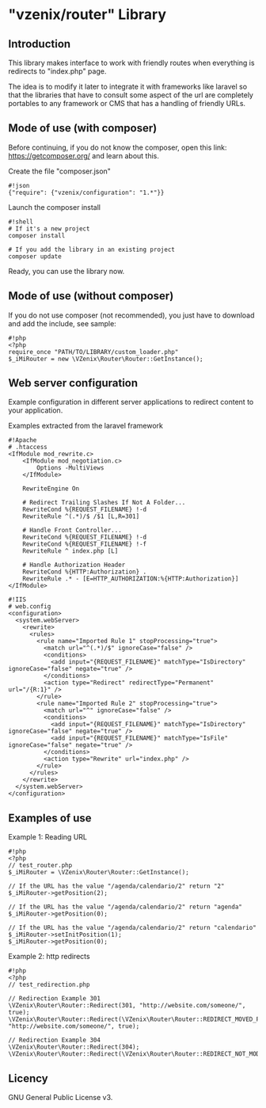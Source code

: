 
# "vzenix/router" Library

## Introduction

This library makes interface to work with friendly routes when everything is
redirects to "index.php" page.

The idea is to modify it later to integrate it with frameworks like laravel 
so that the libraries that have to consult some aspect of the url are 
completely portables to any framework or CMS that has a handling 
of friendly URLs.

## Mode of use (with composer)

Before continuing, if you do not know the composer, open this link: https://getcomposer.org/
and learn about this.

Create the file "composer.json"

```
#!json
{"require": {"vzenix/configuration": "1.*"}}
```

Launch the composer install

```
#!shell
# If it's a new project
composer install 

# If you add the library in an existing project
composer update 
```

Ready, you can use the library now.

## Mode of use (without composer)

If you do not use composer (not recommended), you just have to download
and add the include, see sample:

```
#!php
<?php
require_once "PATH/TO/LIBRARY/custom_loader.php"
$_iMiRouter = new \VZenix\Router\Router::GetInstance();
```

## Web server configuration

Example configuration in different server applications to redirect 
content to your application.

Examples extracted from the laravel framework

```
#!Apache
# .htaccess
<IfModule mod_rewrite.c>
    <IfModule mod_negotiation.c>
        Options -MultiViews
    </IfModule>

    RewriteEngine On

    # Redirect Trailing Slashes If Not A Folder...
    RewriteCond %{REQUEST_FILENAME} !-d
    RewriteRule ^(.*)/$ /$1 [L,R=301]

    # Handle Front Controller...
    RewriteCond %{REQUEST_FILENAME} !-d
    RewriteCond %{REQUEST_FILENAME} !-f
    RewriteRule ^ index.php [L]

    # Handle Authorization Header
    RewriteCond %{HTTP:Authorization} .
    RewriteRule .* - [E=HTTP_AUTHORIZATION:%{HTTP:Authorization}]
</IfModule>
```

```
#!IIS
# web.config
<configuration>
  <system.webServer>
    <rewrite>
      <rules>
        <rule name="Imported Rule 1" stopProcessing="true">
          <match url="^(.*)/$" ignoreCase="false" />
          <conditions>
            <add input="{REQUEST_FILENAME}" matchType="IsDirectory" ignoreCase="false" negate="true" />
          </conditions>
          <action type="Redirect" redirectType="Permanent" url="/{R:1}" />
        </rule>
        <rule name="Imported Rule 2" stopProcessing="true">
          <match url="^" ignoreCase="false" />
          <conditions>
            <add input="{REQUEST_FILENAME}" matchType="IsDirectory" ignoreCase="false" negate="true" />
            <add input="{REQUEST_FILENAME}" matchType="IsFile" ignoreCase="false" negate="true" />
          </conditions>
          <action type="Rewrite" url="index.php" />
        </rule>
      </rules>
    </rewrite>
  </system.webServer>
</configuration>
```

## Examples of use

Example 1: Reading URL

```
#!php
<?php
// test_router.php
$_iMiRouter = \VZenix\Router\Router::GetInstance();

// If the URL has the value "/agenda/calendario/2" return "2"
$_iMiRouter->getPosition(2);

// If the URL has the value "/agenda/calendario/2" return "agenda"
$_iMiRouter->getPosition(0);

// If the URL has the value "/agenda/calendario/2" return "calendario"
$_iMiRouter->setInitPosition(1);
$_iMiRouter->getPosition(0);
```

Example 2: http redirects

```
#!php
<?php
// test_redirection.php

// Redirection Example 301
\VZenix\Router\Router::Redirect(301, "http://website.com/someone/", true);
\VZenix\Router\Router::Redirect(\VZenix\Router\Router::REDIRECT_MOVED_PERMANENTLY, "http://website.com/someone/", true);

// Redirection Example 304
\VZenix\Router\Router::Redirect(304);
\VZenix\Router\Router::Redirect(\VZenix\Router\Router::REDIRECT_NOT_MODIFIED);
```

## Licency

GNU General Public License v3.
